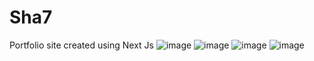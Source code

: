 # Sha7
Portfolio site created using Next Js
![image](https://user-images.githubusercontent.com/96056167/232293802-c9ae86b2-ba29-41fb-8845-1c548380efcc.png)
![image](https://user-images.githubusercontent.com/96056167/232294055-c02a1bd9-5807-4225-82b1-6bdcd5d8f041.png)
![image](https://user-images.githubusercontent.com/96056167/232294120-d6a8d6c8-3fbc-46ed-94c8-7fadb227e020.png)
![image](https://user-images.githubusercontent.com/96056167/232294172-08549cfb-8737-4c20-9b96-41950d63b6ae.png)
